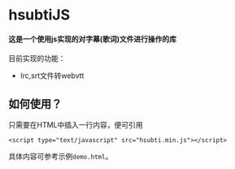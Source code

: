 # hsubtiJS

#### 这是一个使用js实现的对字幕(歌词)文件进行操作的库

目前实现的功能：
+ lrc,srt文件转webvtt

## 如何使用？
只需要在HTML中插入一行内容，便可引用
```
<script type="text/javascript" src="hsubti.min.js"></script>
```

具体内容可参考示例`demo.html`。